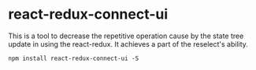 # react-redux-connect-ui
This is a tool to decrease the repetitive operation cause by the state tree update in using the react-redux. It achieves a part of the reselect's ability.
```
npm install react-redux-connect-ui -S
```
